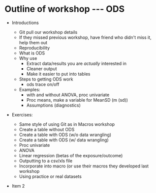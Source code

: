 # Outline of workshop --- ODS #

* Introductions
    * Git pull our workshop details
    * If they missed previous workshop, have friend who didn't miss
      it, help them out
    * Reproducibility
    * What is ODS
    * Why use
        * Extract data/results you are *actually* interested in
        * Cleaner output
        * Make it easier to put into tables
    * Steps to getting ODS work
        * ods trace on/off
    * Examples:
        * with and without ANOVA, proc univariate
        * Proc means, make a variable for MeanSD (m (sd))
        * Assumptions (diagnostics)

* Exercises:
    * Same style of using Git as in Macros workshop
    * Create a table without ODS
    * Create a table with ODS (w/o data wrangling)
    * Create a table with ODS (w/ data wrangling)
    * Proc univariate
    * ANOVA
    * Linear regression (betas of the exposure/outcome)
    * Outputting to a csv/xls file
    * Incorporate into macro (or use their macros they developed last
      workshop
    * Using practice or real datasets

* Item 2
